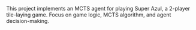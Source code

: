 <!-- Use this file to provide workspace-specific custom instructions to Copilot. For more details, visit https://code.visualstudio.com/docs/copilot/copilot-customization#_use-a-githubcopilotinstructionsmd-file -->

This project implements an MCTS agent for playing Super Azul, a 2-player tile-laying game. Focus on game logic, MCTS algorithm, and agent decision-making.
